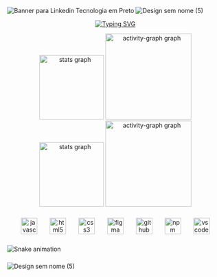 ![Banner para Linkedin Tecnologia em Preto](https://github.com/marcosbarrosj/marcosbarrosj/assets/166825415/86af0ab2-5b1f-4fbd-ab3c-ccd3ba53a9ce)
![Design sem nome (5)](https://github.com/marcosbarrosj/marcosbarrosj/assets/166825415/5b17f6b7-ef8c-46f2-a3a3-c28265fc0d67)

<div align="center">




[![Typing SVG](https://readme-typing-svg.herokuapp.com?font=Fira+Code&weight=100&size=22&duration=5.000&pause=1001&color=028008&center=falso&vCenter=falso&repeat=verdadeiro&random=falso&width=441&lines=%F0%9F%91%8BOl%C3%A1%2Cmeu+nome+%C3%A9+Jo%C3%A3o+Marcos;Sou+Desenvolvedor+front-end-junior%E2%9A%A1)](https://git.io/typing-svg)


</div>
<div align="center">
  <img src="https://github-readme-stats.vercel.app/api?username=marcosbarrosj&hide_title=false&hide_rank=false&show_icons=true&include_all_commits=true&count_private=true&disable_animations=false&theme=gotham&locale=en&hide_border=false" height="150" alt="stats graph"  />
  <img src="https://github-readme-activity-graph.vercel.app/graph?username=marcosbarrosj&hide_title=true&theme=gotham&radius=16" height="200" alt="activity-graph graph"  />
</div>

<div align="center">
  <img src="https://github-readme-stats.vercel.app/api?username=marcosbarrosj&hide_title=false&hide_rank=false&show_icons=true&include_all_commits=true&count_private=true&disable_animations=false&theme=gotham&locale=en&hide_border=false" height="150" alt="stats graph"  />
  <img src="https://github-readme-activity-graph.vercel.app/graph?username=marcosbarrosj&hide_title=true&theme=gotham&radius=16" height="200" alt="activity-graph graph"  />
</div>

###

<div align="center">
  <img src="https://cdn.jsdelivr.net/gh/devicons/devicon/icons/javascript/javascript-original.svg" height="38" alt="javascript logo"  />
  <img width="21" />
  <img src="https://cdn.jsdelivr.net/gh/devicons/devicon/icons/html5/html5-original.svg" height="38" alt="html5 logo"  />
  <img width="21" />
  <img src="https://cdn.jsdelivr.net/gh/devicons/devicon/icons/css3/css3-original.svg" height="38" alt="css3 logo"  />
  <img width="21" />
  <img src="https://cdn.jsdelivr.net/gh/devicons/devicon/icons/figma/figma-original.svg" height="38" alt="figma logo"  />
  <img width="21" />
  <img src="https://cdn.jsdelivr.net/gh/devicons/devicon/icons/github/github-original.svg" height="38" alt="github logo"  />
  <img width="21" />
  <img src="https://cdn.jsdelivr.net/gh/devicons/devicon/icons/npm/npm-original-wordmark.svg" height="38" alt="npm logo"  />
  <img width="21" />
  <img src="https://cdn.jsdelivr.net/gh/devicons/devicon/icons/vscode/vscode-original.svg" height="38" alt="vscode logo"  />
</div>

###

<img src="https://raw.githubusercontent.com/marcosbarrosj/marcosbarrosj/output/snake.svg" alt="Snake animation" />

###

![Design sem nome (5)](https://github.com/marcosbarrosj/marcosbarrosj/assets/166825415/5b17f6b7-ef8c-46f2-a3a3-c28265fc0d67)

